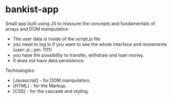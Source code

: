 # bankist-app

Small app built using JS to reassure the concepts and fundamentals of arrays and DOM manipulation

  - The user data is inside of the script.js file
  - you need to log in if you want to see the whole interface and movements (user: js ; pin: 1111)
  - you have the possibility to transfer, withdraw and loan money.
  - It does not have data persistence 

Technologies-
* [Javascript] - for DOM manipulation.
* [HTML] - for the Markup.
* [CSS] - for the cascade and styling.
